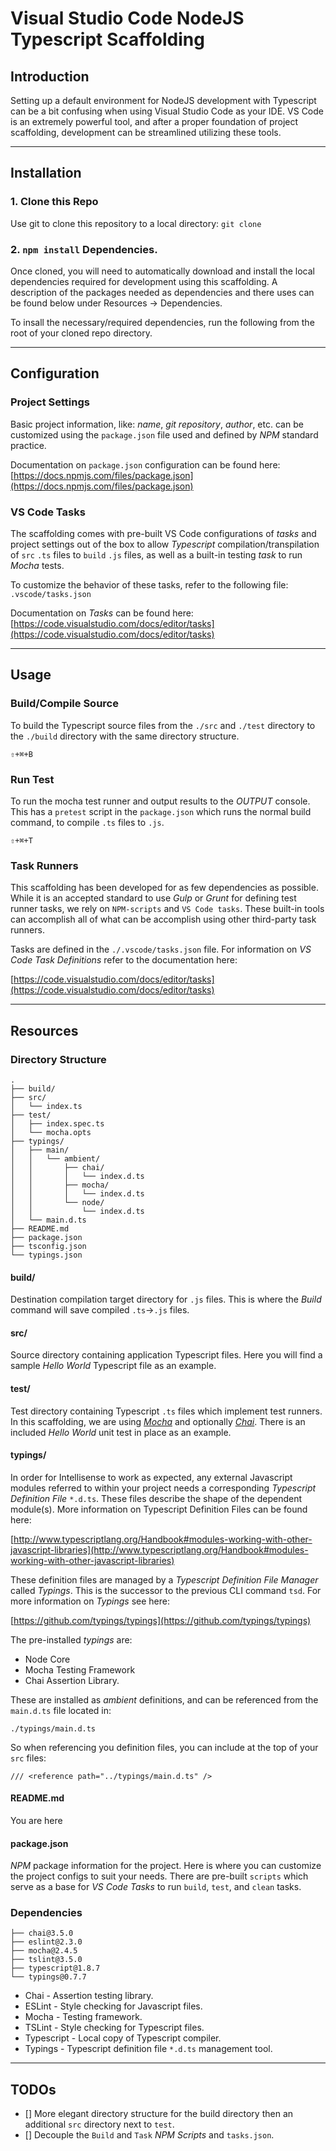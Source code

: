 # Visual Studio Code NodeJS Typescript Scaffolding

## Introduction

Setting up a default environment for NodeJS development with Typescript can
be a bit confusing when using Visual Studio Code as your IDE. VS Code is an
extremely powerful tool, and after a proper foundation of project scaffolding,
development can be streamlined utilizing these tools.

------------------------------------------------------------------------------

## Installation

### 1. Clone this Repo

Use git to clone this repository to a local directory:
`git clone `

### 2. `npm install` Dependencies.

Once cloned, you will need to automatically download and install the local
dependencies required for development using this scaffolding. A description
of the packages needed as dependencies and there uses can be found below
under Resources -> Dependencies.

To insall the necessary/required dependencies, run the following from the root
of your cloned repo directory.

------------------------------------------------------------------------------

## Configuration

### Project Settings

Basic project information, like: _name_, _git repository_, _author_, etc. can be customized
using the `package.json` file used and defined by _NPM_ standard practice.

Documentation on `package.json` configuration can be found here:
[https://docs.npmjs.com/files/package.json](https://docs.npmjs.com/files/package.json)

### VS Code Tasks

The scaffolding comes with pre-built VS Code configurations of _tasks_ and project
settings out of the box to allow _Typescript_ compilation/transpilation of `src`
`.ts` files to `build` `.js` files, as well as a built-in testing _task_ to
run _Mocha_ tests.

To customize the behavior of these tasks, refer to the following file:
`.vscode/tasks.json`

Documentation on _Tasks_ can be found here:
[https://code.visualstudio.com/docs/editor/tasks](https://code.visualstudio.com/docs/editor/tasks)

------------------------------------------------------------------------------

## Usage

### Build/Compile Source

To build the Typescript source files from the `./src` and `./test` directory to the `./build`
directory with the same directory structure.

`⇧+⌘+B`

### Run Test

To run the mocha test runner and output results to the _OUTPUT_ console. This has a `pretest`
script in the `package.json` which runs the normal build command, to compile `.ts` files to
`.js`.

`⇧+⌘+T`

### Task Runners

This scaffolding has been developed for as few dependencies as possible. While it is an accepted
standard to use _Gulp_ or _Grunt_ for defining test runner tasks, we rely on `NPM-scripts` and
`VS Code tasks`. These built-in tools can accomplish all of what can be accomplish using other
third-party task runners.

Tasks are defined in the `./.vscode/tasks.json` file. For information on _VS Code Task Definitions_
refer to the documentation here:

[https://code.visualstudio.com/docs/editor/tasks](https://code.visualstudio.com/docs/editor/tasks)

------------------------------------------------------------------------------

## Resources

### Directory Structure

```
.
├── build/
├── src/
│   └── index.ts
├── test/
│   ├── index.spec.ts
│   └── mocha.opts
├── typings/
│   ├── main/
│   │   └── ambient/
│   │       ├── chai/
│   │       │   └── index.d.ts
│   │       ├── mocha/
│   │       │   └── index.d.ts
│   │       └── node/
│   │           └── index.d.ts
│   └── main.d.ts
├── README.md
├── package.json
├── tsconfig.json
└── typings.json
```

#### build/

Destination compilation target directory for `.js` files. This is where the _Build_ command will save
compiled `.ts`->`.js` files.

#### src/

Source directory containing application Typescript files. Here you will find a sample _Hello World_
Typescript file as an example.

#### test/

Test directory containing Typescript `.ts` files which implement test runners. In this scaffolding,
we are using [_Mocha_](https://mochajs.org/) and optionally [_Chai_](http://chaijs.com/). There is
an included _Hello World_ unit test in place as an example.

#### typings/

In order for Intellisense to work as expected, any external Javascript modules referred to within your
project needs a corresponding _Typescript Definition File_ `*.d.ts`. These files describe the shape
of the dependent module(s). More information on Typescript Definition Files can be found here:

[http://www.typescriptlang.org/Handbook#modules-working-with-other-javascript-libraries](http://www.typescriptlang.org/Handbook#modules-working-with-other-javascript-libraries)

These definition files are managed by a _Typescript Definition File Manager_ called _Typings_. This is
the successor to the previous CLI command `tsd`. For more information on _Typings_ see here:

[https://github.com/typings/typings](https://github.com/typings/typings)

The pre-installed _typings_ are:
- Node Core
- Mocha Testing Framework
- Chai Assertion Library.

These are installed as _ambient_ definitions, and can be referenced from the `main.d.ts` file located
in:

`./typings/main.d.ts`

So when referencing you definition files, you can include at the top of your `src` files:

```
/// <reference path="../typings/main.d.ts" />
```

#### README.md

You are here

#### package.json

_NPM_ package information for the project. Here is where you can customize the project configs to suit
your needs. There are pre-built `scripts` which serve as a base for _VS Code Tasks_ to run `build`,
`test`, and `clean` tasks.

### Dependencies

```
├── chai@3.5.0
├── eslint@2.3.0
├── mocha@2.4.5
├── tslint@3.5.0
├── typescript@1.8.7
└── typings@0.7.7
```

- Chai - Assertion testing library.
- ESLint - Style checking for Javascript files.
- Mocha - Testing framework.
- TSLint - Style checking for Typescript files.
- Typescript - Local copy of Typescript compiler.
- Typings - Typescript definition file `*.d.ts` management tool.

------------------------------------------------------------------------------

## TODOs

- [] More elegant directory structure for the build directory then an additional `src` directory next to `test`.
- [] Decouple the `Build` and `Task` _NPM Scripts_ and `tasks.json`.
